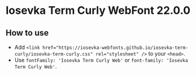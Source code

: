 # Iosevka Term Curly WebFont 22.0.0

## How to use

- Add `<link href="https://iosevka-webfonts.github.io/iosevka-term-curly/iosevka-term-curly.css" rel="stylesheet" />` to your `<head>`.
- Use `fontFamily: 'Iosevka Term Curly Web'` or `font-family: 'Iosevka Term Curly Web'`.
